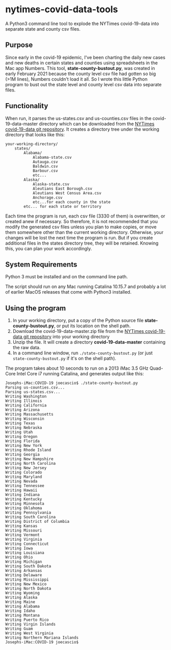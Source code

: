 # nytimes-covid-data-tools
A Python3 command line tool to explode the NYTimes covid-19-data into separate state and county csv files.

## Purpose
Since early in the covid-19 epidemic, I've been charting the daily new cases and new deaths in certain states and counties using spreadsheets in the Mac app Numbers. This tool, **state-county-bustout.py**, was created in early February 2021 because the county level csv file had gotten so big (>1M lines), Numbers couldn't load it all. So I wrote this little Python program to bust out the state level and county level csv data into separate files. 

## Functionality
When run, it parses the us-states.csv and us-counties.csv files in the covid-19-data-master directory which can be downloaded from the [NYTimes covid-19-data git repository](https://github.com/nytimes/covid-19-data).
It creates a directory tree under the working directory that looks like this:

```
your-working-directory/
    states/
        Alabama/
            Alabama-state.csv
            Autauga.csv
            Baldwin.csv
            Barbour.csv
            etc...
        Alaska/
            Alaska-state.csv
            Aleutians East Borough.csv
            Aleutians West Census Area.csv
            Anchorage.csv
            etc...for each county in the state
        etc... for each state or territory
```

Each time the program is run, each csv file (3330 of them) is overwritten, or created anew if necessary. So therefore, it is not recommended that you modify the generated csv files unless you plan to make copies, or move them somewhere other than the current working directory. Otherwise, your changes will be lost the next time the program is run. But if you create additional files in the states directory tree, they will be retained. Knowing this, you can plan your work accordingly.

## System Requirements
Python 3 must be installed and on the command line path.

The script should run on any Mac running Catalina 10.15.7 and probably a lot of earlier MacOS releases that come with Python3 installed. 

## Using the program
1. In your working directory, put a copy of the Python source file **state-county-bustout.py**, or put its location on the shell path.
2. Download the covid-19-data-master.zip file from the [NYTimes covid-19-data git repository](https://github.com/nytimes/covid-19-data) into your working directory
3. Unzip the file. It will create a directory **covid-19-data-master** containing the raw data.
4. In a command line window, run ```./state-county-bustout.py``` (or just ```state-county-bustout.py``` if it's on the shell path).

The program takes about 10 seconds to run on a 2013 iMac 3.5 GHz Quad-Core Intel Core i7 running Catalina, and generates output like this:
```
Josephs-iMac:COVID-19 joecascio$ ./state-county-bustout.py 
Parsing us-counties.csv...
Parsing us-states.csv...
Writing Washington
Writing Illinois
Writing California
Writing Arizona
Writing Massachusetts
Writing Wisconsin
Writing Texas
Writing Nebraska
Writing Utah
Writing Oregon
Writing Florida
Writing New York
Writing Rhode Island
Writing Georgia
Writing New Hampshire
Writing North Carolina
Writing New Jersey
Writing Colorado
Writing Maryland
Writing Nevada
Writing Tennessee
Writing Hawaii
Writing Indiana
Writing Kentucky
Writing Minnesota
Writing Oklahoma
Writing Pennsylvania
Writing South Carolina
Writing District of Columbia
Writing Kansas
Writing Missouri
Writing Vermont
Writing Virginia
Writing Connecticut
Writing Iowa
Writing Louisiana
Writing Ohio
Writing Michigan
Writing South Dakota
Writing Arkansas
Writing Delaware
Writing Mississippi
Writing New Mexico
Writing North Dakota
Writing Wyoming
Writing Alaska
Writing Maine
Writing Alabama
Writing Idaho
Writing Montana
Writing Puerto Rico
Writing Virgin Islands
Writing Guam
Writing West Virginia
Writing Northern Mariana Islands
Josephs-iMac:COVID-19 joecascio$
```


